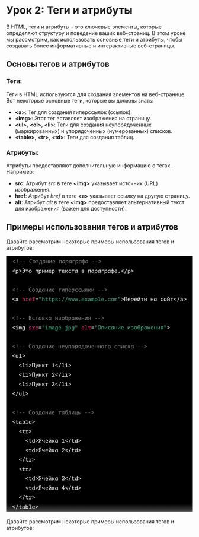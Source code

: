 # Урок 2: Теги и атрибуты

В HTML, теги и атрибуты - это ключевые элементы, которые определяют структуру и поведение ваших веб-страниц. В этом уроке мы рассмотрим, как использовать основные теги и атрибуты, чтобы создавать более информативные и интерактивные веб-страницы.

## Основы тегов и атрибутов

### Теги:

Теги в HTML используются для создания элементов на веб-странице. Вот некоторые основные теги, которые вы должны знать:

* **\<a\>**: Тег для создания гиперссылок (ссылок).
* **\<img\>**: Этот тег вставляет изображения на страницу.
* **\<ul\>**, **\<ol\>**, **\<li\>**: Теги для создания неупорядоченных (маркированных) и упорядоченных (нумерованных) списков.
* **\<table\>**, **\<tr\>**, **\<td\>**: Теги для создания таблиц.

### Атрибуты:

Атрибуты предоставляют дополнительную информацию о тегах. Например:

* **src**: Атрибут *src* в теге **\<img\>** указывает источник (URL) изображения.
* **href**: Атрибут *href* в теге **\<a\>** указывает ссылку на другую страницу.
* **alt**: Атрибут *alt* в теге **\<img\>** предоставляет альтернативный текст для изображения (важен для доступности).

## Примеры использования тегов и атрибутов

Давайте рассмотрим некоторые примеры использования тегов и атрибутов:

<img src="/FRONTEND_module_7/1. FRONTEND_modul_1/les_2/images/2-1.png" alt="Пример">

Давайте рассмотрим некоторые примеры использования тегов и атрибутов: